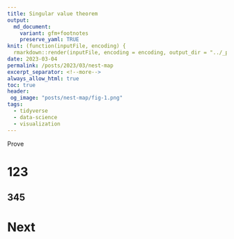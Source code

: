 ```yaml
---
title: Singular value theorem
output:
  md_document:
    variant: gfm+footnotes
    preserve_yaml: TRUE
knit: (function(inputFile, encoding) {
  rmarkdown::render(inputFile, encoding = encoding, output_dir = "../_posts") })
date: 2023-03-04
permalink: /posts/2023/03/nest-map
excerpt_separator: <!--more-->
always_allow_html: true
toc: true
header:
 og_image: "posts/nest-map/fig-1.png"
tags:
  - tidyverse
  - data-science
  - visualization
---
```


Prove

<!--more-->

# 123

## 345

# Next
